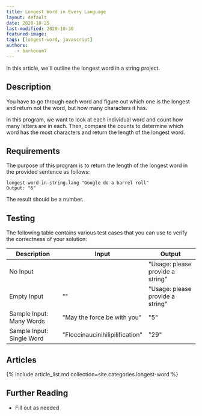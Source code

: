 ```yaml
---
title: Longest Word in Every Language
layout: default
date: 2020-10-25
last-modified: 2020-10-30
featured-image:
tags: [longest-word, javascript]
authors:
    - barhouum7
---
```


In this article, we'll outline the longest word in a string project.

## Description

You have to go through each word and figure out which one is the longest and return not the word, but how many characters it has.

In this program, we want to look at each individual word and count how many letters are in each. Then, compare the counts to determine which word has the most characters and return the length of the longest word.

## Requirements

The purpose of this program is to return the length of the longest word in the provided sentence as follows:

```shell
longest-word-in-string.lang "Google do a barrel roll"
Output: "6"
```

The result should be a number.

## Testing

The following table contains various test cases that you can use to verify the 
correctness of your solution:

| Description | Input | Output |
|--------------|-------|--------|
| No Input | | "Usage: please provide a string" |
| Empty Input | "" | "Usage: please provide a string" |
| Sample Input: Many Words | "May the force be with you" | "5" |
| Sample Input: Single Word | "Floccinaucinihilipilification" | "29" |

## Articles

{% include article_list.md collection=site.categories.longest-word %}

## Further Reading

- Fill out as needed

